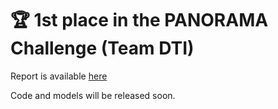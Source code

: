 # 🏆 1st place in the PANORAMA Challenge (Team DTI)

Report is available [here](https://github.com/han-liu/PDAC_Detection/blob/main/%5BTeam%20DTI%5D%20AI-assisted%20Early%20Detection%20of%20Pancreatic%20Ductal%20Adenocarcinoma%20on%20Contrast-enhanced%20CT.pdf)

Code and models will be released soon.

